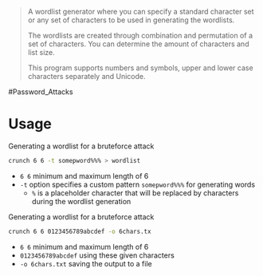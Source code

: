 > A wordlist generator where you can specify a standard character set or any set of characters to be used in generating the wordlists. 
> 
> The wordlists are created through combination and permutation of a set of characters. You can determine the amount of characters and list size.
> 
> This program supports numbers and symbols, upper and lower case characters separately and Unicode.


#Password_Attacks 

# Usage

Generating a wordlist for a bruteforce attack
```bash
crunch 6 6 -t somepword%%% > wordlist
```
- `6 6` minimum and maximum length of 6
- `-t` option specifies a custom pattern `somepword%%%` for generating words
	- `%` is a placeholder character that will be replaced by characters during the wordlist generation

Generating a wordlist for a bruteforce attack
```bash
crunch 6 6 0123456789abcdef -o 6chars.tx
```
- `6 6` minimum and maximum length of 6
- `0123456789abcdef` using these given characters
- `-o 6chars.txt` saving the output to a file